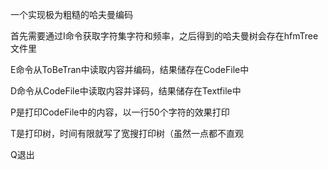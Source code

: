 一个实现极为粗糙的哈夫曼编码

首先需要通过I命令获取字符集字符和频率，之后得到的哈夫曼树会存在hfmTree文件里

E命令从ToBeTran中读取内容并编码，结果储存在CodeFile中

D命令从CodeFile中读取内容并译码，结果储存在Textfile中

P是打印CodeFile中的内容，以一行50个字符的效果打印

T是打印树，时间有限就写了宽搜打印树（虽然一点都不直观

Q退出
